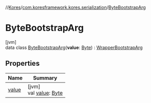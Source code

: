 //[Kores](../../../index.md)/[com.koresframework.kores.serialization](../index.md)/[ByteBootstrapArg](index.md)

# ByteBootstrapArg

[jvm]\
data class [ByteBootstrapArg](index.md)(**value**: [Byte](https://kotlinlang.org/api/latest/jvm/stdlib/kotlin/-byte/index.html)) : [WrapperBootstrapArg](../-wrapper-bootstrap-arg/index.md)

## Properties

| Name | Summary |
|---|---|
| [value](value.md) | [jvm]<br>val [value](value.md): [Byte](https://kotlinlang.org/api/latest/jvm/stdlib/kotlin/-byte/index.html) |
